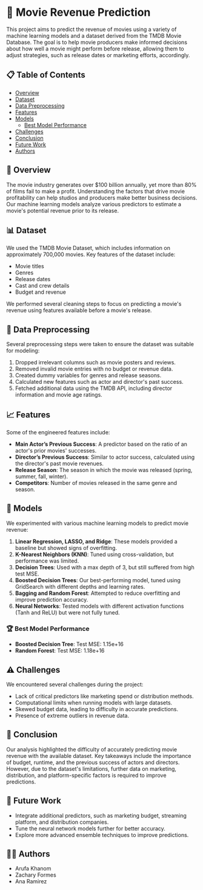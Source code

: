 # 🎥 Movie Revenue Prediction

This project aims to predict the revenue of movies using a variety of machine learning models and a dataset derived from the TMDB Movie Database. The goal is to help movie producers make informed decisions about how well a movie might perform before release, allowing them to adjust strategies, such as release dates or marketing efforts, accordingly.

## 📋 Table of Contents
- [Overview](#overview)
- [Dataset](#dataset)
- [Data Preprocessing](#data-preprocessing)
- [Features](#features)
- [Models](#models)
  - [Best Model Performance](#best-model-performance)
- [Challenges](#challenges)
- [Conclusion](#conclusion)
- [Future Work](#future-work)
- [Authors](#authors)

## 📖 Overview

The movie industry generates over $100 billion annually, yet more than 80% of films fail to make a profit. Understanding the factors that drive movie profitability can help studios and producers make better business decisions. Our machine learning models analyze various predictors to estimate a movie's potential revenue prior to its release.

## 📊 Dataset

We used the TMDB Movie Dataset, which includes information on approximately 700,000 movies. Key features of the dataset include:
- Movie titles
- Genres
- Release dates
- Cast and crew details
- Budget and revenue

We performed several cleaning steps to focus on predicting a movie's revenue using features available before a movie's release.

## 🧹 Data Preprocessing

Several preprocessing steps were taken to ensure the dataset was suitable for modeling:
1. Dropped irrelevant columns such as movie posters and reviews.
2. Removed invalid movie entries with no budget or revenue data.
3. Created dummy variables for genres and release seasons.
4. Calculated new features such as actor and director's past success.
5. Fetched additional data using the TMDB API, including director information and movie age ratings.

## 📈 Features

Some of the engineered features include:
- **Main Actor’s Previous Success**: A predictor based on the ratio of an actor's prior movies' successes.
- **Director’s Previous Success**: Similar to actor success, calculated using the director's past movie revenues.
- **Release Season**: The season in which the movie was released (spring, summer, fall, winter).
- **Competitors**: Number of movies released in the same genre and season.

## 🤖 Models

We experimented with various machine learning models to predict movie revenue:
1. **Linear Regression, LASSO, and Ridge**: These models provided a baseline but showed signs of overfitting.
2. **K-Nearest Neighbors (KNN)**: Tuned using cross-validation, but performance was limited.
3. **Decision Trees**: Used with a max depth of 3, but still suffered from high test MSE.
4. **Boosted Decision Trees**: Our best-performing model, tuned using GridSearch with different depths and learning rates.
5. **Bagging and Random Forest**: Attempted to reduce overfitting and improve prediction accuracy.
6. **Neural Networks**: Tested models with different activation functions (Tanh and ReLU) but were not fully tuned.

### 🏆 Best Model Performance
- **Boosted Decision Tree**: Test MSE: 1.15e+16
- **Random Forest**: Test MSE: 1.18e+16

## ⚠️ Challenges

We encountered several challenges during the project:
- Lack of critical predictors like marketing spend or distribution methods.
- Computational limits when running models with large datasets.
- Skewed budget data, leading to difficulty in accurate predictions.
- Presence of extreme outliers in revenue data.

## 📝 Conclusion

Our analysis highlighted the difficulty of accurately predicting movie revenue with the available dataset. Key takeaways include the importance of budget, runtime, and the previous success of actors and directors. However, due to the dataset's limitations, further data on marketing, distribution, and platform-specific factors is required to improve predictions.

## 🚀 Future Work

- Integrate additional predictors, such as marketing budget, streaming platform, and distribution companies.
- Tune the neural network models further for better accuracy.
- Explore more advanced ensemble techniques to improve predictions.

## 👩‍💻 Authors

- Arufa Khanom  
- Zachary Formes  
- Ana Ramirez

